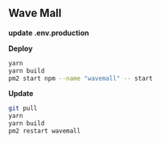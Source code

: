 ## Wave Mall

**update .env.production**

**Deploy**

```bash
yarn
yarn build
pm2 start npm --name "wavemall" -- start
```

**Update**

```bash
git pull
yarn
yarn build
pm2 restart wavemall
```
